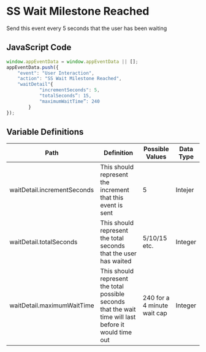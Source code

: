 # SS Wait Milestone Reached
Send this event every 5 seconds that the user has been waiting

## JavaScript Code
```js
window.appEventData = window.appEventData || [];
appEventData.push({
  	"event": "User Interaction", 
	"action": "SS Wait Milestone Reached",
	"waitDetail"{
    		"incrementSeconds": 5, 
    		"totalSeconds”: 15,
    		"maximumWaitTime”: 240 
		}
});
```


## Variable Definitions
| Path     | Definition | Possible Values | Data Type |
|----------|----------|----------|----------|
| waitDetail.incrementSeconds  | This should represent the increment that this event is sent | 5 | Intejer | 
| waitDetail.totalSeconds | This should represent the total seconds that the user has waited | 5/10/15 etc. | Integer | 						
| waitDetail.maximumWaitTime | This should represent the total possible seconds that the wait time will last before it would time out | 240 for a 4 minute wait cap | Integer | 
